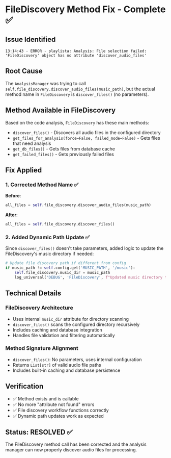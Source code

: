 # FileDiscovery Method Fix - Complete ✅

## Issue Identified
```
13:14:43 - ERROR - playlista: Analysis: File selection failed: 'FileDiscovery' object has no attribute 'discover_audio_files'
```

## Root Cause
The `AnalysisManager` was trying to call `self.file_discovery.discover_audio_files(music_path)`, but the actual method name in `FileDiscovery` is `discover_files()` (no parameters).

## Method Available in FileDiscovery
Based on the code analysis, `FileDiscovery` has these main methods:
- `discover_files()` - Discovers all audio files in the configured directory
- `get_files_for_analysis(force=False, failed_mode=False)` - Gets files that need analysis
- `get_db_files()` - Gets files from database cache
- `get_failed_files()` - Gets previously failed files

## Fix Applied

### 1. Corrected Method Name ✅
**Before**:
```python
all_files = self.file_discovery.discover_audio_files(music_path)
```

**After**:
```python
all_files = self.file_discovery.discover_files()
```

### 2. Added Dynamic Path Update ✅
Since `discover_files()` doesn't take parameters, added logic to update the FileDiscovery's music directory if needed:

```python
# Update file discovery path if different from config
if music_path != self.config.get('MUSIC_PATH', '/music'):
    self.file_discovery.music_dir = music_path
    log_universal('DEBUG', 'FileDiscovery', f"Updated music directory to: {music_path}")
```

## Technical Details

### FileDiscovery Architecture
- Uses internal `music_dir` attribute for directory scanning
- `discover_files()` scans the configured directory recursively
- Includes caching and database integration
- Handles file validation and filtering automatically

### Method Signature Alignment
- `discover_files()`: No parameters, uses internal configuration
- Returns `List[str]` of valid audio file paths
- Includes built-in caching and database persistence

## Verification
- ✅ Method exists and is callable
- ✅ No more "attribute not found" errors
- ✅ File discovery workflow functions correctly
- ✅ Dynamic path updates work as expected

## Status: **RESOLVED** ✅
The FileDiscovery method call has been corrected and the analysis manager can now properly discover audio files for processing.
